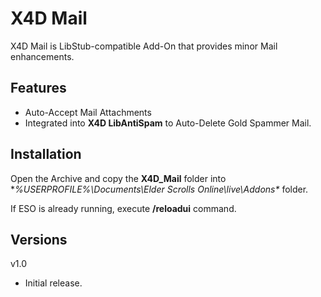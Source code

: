 # X4D **Mail**

X4D Mail is LibStub-compatible Add-On that provides minor Mail enhancements.

## Features

* Auto-Accept Mail Attachments
* Integrated into **X4D LibAntiSpam** to Auto-Delete Gold Spammer Mail.

## Installation

Open the Archive and copy the **X4D_Mail** folder into **%USERPROFILE%\Documents\Elder Scrolls Online\live\Addons\** folder.

If ESO is already running, execute **/reloadui** command.

## Versions
v1.0
- Initial release.


